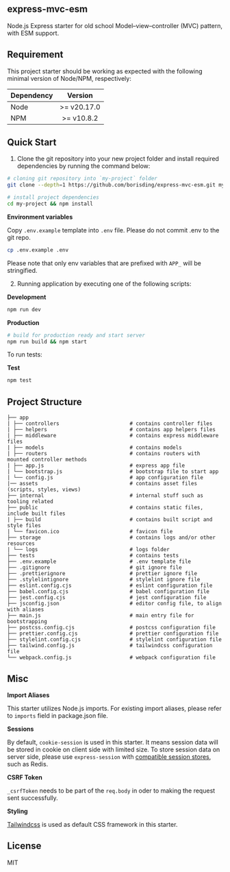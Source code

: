 ## express-mvc-esm

Node.js Express starter for old school Model–view–controller (MVC) pattern, with ESM support.

## Requirement

This project starter should be working as expected with the following minimal version of Node/NPM, respectively:

| Dependency |   Version   |
| ---------- | :---------: |
| Node       | >= v20.17.0 |
| NPM        | >= v10.8.2  |

## Quick Start

1. Clone the git repository into your new project folder and install required dependencies by running the command below:

```bash
# cloning git repository into `my-project` folder
git clone --depth=1 https://github.com/borisding/express-mvc-esm.git my-project

# install project dependencies
cd my-project && npm install
```

**Environment variables**

Copy `.env.example` template into `.env` file. Please do not commit .env to the git repo.

```bash
cp .env.example .env
```

Please note that only env variables that are prefixed with `APP_` will be stringified.

2. Running application by executing one of the following scripts:

**Development**

```bash
npm run dev
```

**Production**

```bash
# build for production ready and start server
npm run build && npm start
```

To run tests:

**Test**

```bash
npm test
```

## Project Structure

```
├── app
| ├── controllers                       # contains controller files
| ├── helpers                           # contains app helpers files
| ├── middleware                        # contains express middleware files
| ├── models                            # contains models
| ├── routers                           # contains routers with mounted controller methods
| ├── app.js                            # express app file
| └── bootstrap.js                      # bootstrap file to start app
| └── config.js                         # app configuration file
|── assets                              # contains asset files (scripts, styles, views)
├── internal                            # internal stuff such as tooling related
├── public                              # contains static files, include built files
| ├── build                             # contains built script and style files
| └── favicon.ico                       # favicon file
├── storage                             # contains logs and/or other resources
| └── logs                              # logs folder
├── tests                               # contains tests
├── .env.example                        # .env template file
├── .gitignore                          # git ignore file
├── .prettierignore                     # prettier ignore file
├── .stylelintignore                    # stylelint ignore file
├── eslint.config.cjs                   # eslint configuration file
├── babel.config.cjs                    # babel configuration file
├── jest.config.cjs                     # jest configuration file
├── jsconfig.json                       # editor config file, to align with aliases
├── main.js                             # main entry file for bootstrapping
├── postcss.config.cjs                  # postcss configuration file
├── prettier.config.cjs                 # prettier configuration file
├── stylelint.config.cjs                # stylelint configuration file
├── tailwind.config.js                  # tailwindcss configuration file
└── webpack.config.js                   # webpack configuration file
```

## Misc

**Import Aliases**

This starter utilizes Node.js imports. For existing import aliases, please refer to `imports` field in package.json file.

**Sessions**

By default, `cookie-session` is used in this starter. It means session data will be stored in cookie on client side with limited size. To store session data on server side, please use `express-session` with [compatible session stores](https://github.com/expressjs/session?tab=readme-ov-file#compatible-session-stores), such as Redis.

**CSRF Token**

`_csrfToken` needs to be part of the `req.body` in oder to making the request sent successfully.

**Styling**

[Tailwindcss](https://tailwindcss.com/) is used as default CSS framework in this starter.

## License

MIT
